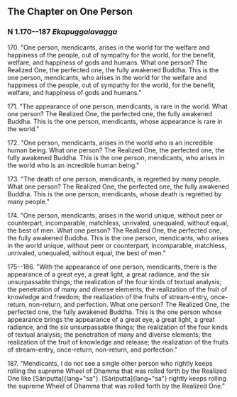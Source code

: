 ## The Chapter on One Person

### N 1.170--187 *Ekapuggalavagga*

170\. "One person, mendicants, arises in the world for the welfare and
happiness of the people, out of sympathy for the world, for the benefit,
welfare, and happiness of gods and humans. What one person? The Realized
One, the perfected one, the fully awakened Buddha. This is the one
person, mendicants, who arises in the world for the welfare and
happiness of the people, out of sympathy for the world, for the benefit,
welfare, and happiness of gods and humans."

<!--pg-->
171\. "The appearance of one person, mendicants, is rare in the world. What
one person? The Realized One, the perfected one, the fully awakened
Buddha. This is the one person, mendicants, whose appearance is rare in
the world."

<!--pg-->
172\. "One person, mendicants, arises in the world who is an incredible human
being. What one person? The Realized One, the perfected one, the fully
awakened Buddha. This is the one person, mendicants, who arises in the
world who is an incredible human being."

<!--pg-->
173\. "The death of one person, mendicants, is regretted by many people. What
one person? The Realized One, the perfected one, the fully awakened
Buddha. This is the one person, mendicants, whose death is regretted by
many people."

<!--pg-->
174\. "One person, mendicants, arises in the world unique, without peer or
counterpart, incomparable, matchless, unrivaled, unequaled, without
equal, the best of men. What one person? The Realized One, the perfected
one, the fully awakened Buddha. This is the one person, mendicants, who
arises in the world unique, without peer or counterpart, incomparable,
matchless, unrivaled, unequaled, without equal, the best of men."

<!--pg-->
175--186\. "With the appearance of one person, mendicants, there is the appearance
of a great eye, a great light, a great radiance, and the six
unsurpassable things; the realization of the four kinds of textual
analysis; the penetration of many and diverse elements; the realization
of the fruit of knowledge and freedom; the realization of the fruits of
stream-entry, once-return, non-return, and perfection. What one person?
The Realized One, the perfected one, the fully awakened Buddha. This is
the one person whose appearance brings the appearance of a great eye, a
great light, a great radiance, and the six unsurpassable things; the
realization of the four kinds of textual analysis; the penetration of
many and diverse elements; the realization of the fruit of knowledge and
release; the realization of the fruits of stream-entry, once-return,
non-return, and perfection."

<!--pg-->
187\. "Mendicants, I do not see a single other person who rightly keeps
rolling the supreme Wheel of Dhamma that was rolled forth by the
Realized One like [Sāriputta]{lang="sa"}. [Sāriputta]{lang="sa"} rightly
keeps rolling the supreme Wheel of Dhamma that was rolled forth by the
Realized One."

<!--pg-->
